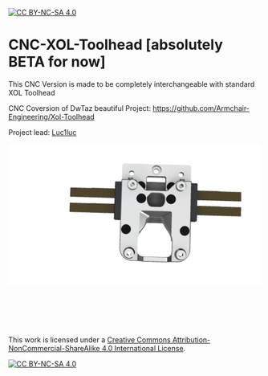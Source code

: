 [![CC BY-NC-SA 4.0][cc-by-nc-sa-shield]][cc-by-nc-sa]

# CNC-XOL-Toolhead [absolutely BETA for now]
This CNC Version is made to be completely interchangeable with standard XOL Toolhead

CNC Coversion of DwTaz beautiful Project:
https://github.com/Armchair-Engineering/Xol-Toolhead

Project lead: [Luc1luc](https://github.com/Luc1luc)

![](https://github.com/Luc1luc/CNC-XOL-Toolhead/blob/main/Pictures/CNC_XOL_Carriage.png)

<br/><br/><br/><br/>


This work is licensed under a
[Creative Commons Attribution-NonCommercial-ShareAlike 4.0 International License][cc-by-nc-sa].

[![CC BY-NC-SA 4.0][cc-by-nc-sa-image]][cc-by-nc-sa]

[cc-by-nc-sa]: http://creativecommons.org/licenses/by-nc-sa/4.0/
[cc-by-nc-sa-image]: https://licensebuttons.net/l/by-nc-sa/4.0/88x31.png
[cc-by-nc-sa-shield]: https://img.shields.io/badge/License-CC%20BY--NC--SA%204.0-lightgrey.svg
